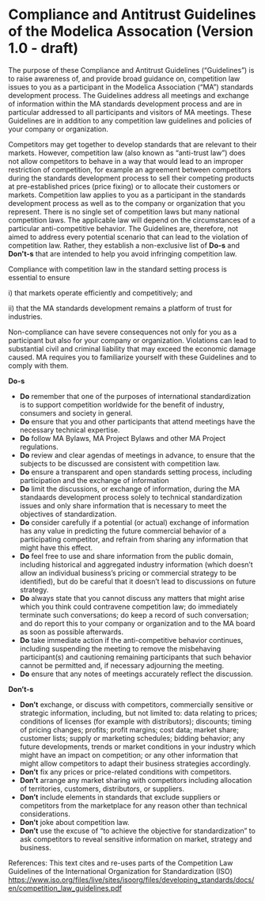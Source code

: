 # Compliance and Antitrust Guidelines of the Modelica Assocation (Version 1.0 - draft)

The purpose of these Compliance and Antitrust Guidelines (“Guidelines”)  is  to raise awareness of, and provide broad guidance on, competition law issues to you as a participant in the Modelica Association (“MA”) standards development process.
The Guidelines address all meetings and exchange of information within the MA standards development process and are in particular addressed to all participants and visitors of MA meetings.
These Guidelines are in addition to any competition law guidelines and policies of your company or organization.

Competitors may get together to develop standards that are relevant to their markets. However, competition law (also known as “anti-trust law”) does not allow competitors to behave in a way that would lead to an improper restriction of competition, for example an agreement between competitors during the standards development process to sell their competing products at pre-established prices (price fixing) or to allocate their customers or markets. Competition law applies to you as a participant in the standards development process as well as to the company or organization that you represent. There is no single set of competition laws but many national competition laws. The applicable law will depend on the circumstances of a particular anti-competitive behavior. The Guidelines are, therefore, not aimed to address every potential scenario that can lead to the violation of competition law. Rather, they establish a non-exclusive list of **Do-s** and **Don't-s** that are intended to help you avoid infringing competition law.

Compliance with competition law in the standard setting process is essential to ensure 

i) that markets operate efficiently and competitively; and 

ii) that the MA standards development remains a platform of trust for industries.

Non-compliance can have severe consequences not only for you as a participant but also for your company or organization. Violations can lead to substantial civil and criminal liability that may exceed the economic damage caused. MA requires you to familiarize yourself with these Guidelines and to comply with them.

**Do-s** 

- **Do** remember that one of the purposes of international standardization is to support competition worldwide for the benefit of industry, consumers and society in general.
- **Do** ensure that you and other participants that attend meetings have the necessary technical expertise.
- **Do** follow MA Bylaws, MA Project Bylaws and other MA Project regulations.
- **Do** review and clear agendas of meetings in advance, to ensure that the subjects to be discussed are consistent with competition law.
- **Do** ensure a transparent and open standards setting process, including participation and the exchange of information 
- **Do** limit the discussions, or exchange of information, during the MA standaards development process solely to technical standardization issues and only share information that is necessary to meet the objectives of standardization.
- **Do** consider carefully if a potential (or actual) exchange of information has any value in predicting the future commercial behavior of a participating competitor, and refrain from sharing any information that might have this effect.
- **Do** feel free to use and share information from the public domain, including historical and aggregated industry information (which doesn’t allow an individual business’s pricing or commercial strategy to be identified), but do be careful that it doesn’t lead to discussions on future strategy.
- **Do** always state that you cannot discuss any matters that might arise which you think could contravene competition law; do immediately terminate such conversations; do keep a record of such conversation; and do report this to your company or organization and to the MA board as soon as possible afterwards.
- **Do** take immediate action if the anti-competitive behavior continues, including suspending the meeting to remove the misbehaving participant(s) and cautioning remaining participants that such behavior cannot be permitted and, if necessary adjourning the meeting. 
- **Do** ensure that any notes of meetings accurately reflect the discussion.

**Don’t-s** 

- **Don’t** exchange, or discuss with competitors, commercially sensitive or strategic information, including, but not limited to: data relating to prices; conditions of licenses (for example with distributors); discounts; timing of pricing changes; profits; profit margins; cost data; market share; customer lists; supply or marketing schedules; bidding behavior; any future developments, trends or market conditions in your industry which might have an impact on competition; or any other information that might allow competitors to adapt their business strategies accordingly.
- **Don’t** fix any prices or price-related conditions with competitors.
- **Don’t** arrange any market sharing with competitors including allocation of territories, customers, distributors, or suppliers.
- **Don’t** include elements in standards that exclude suppliers or competitors from the marketplace for any reason other than technical considerations.
- **Don’t** joke about competition law.
- **Don’t** use the excuse of “to achieve the objective for standardization” to ask competitors to reveal sensitive information on market, strategy and business.



References: 
This text cites and re-uses parts of the Competition Law Guidelines of the International Organization for Standardization (ISO)
https://www.iso.org/files/live/sites/isoorg/files/developing_standards/docs/en/competition_law_guidelines.pdf

